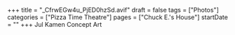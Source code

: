 +++
title = "_CfrwEGw4u_PjED0hzSd.avif"
draft = false
tags = ["Photos"]
categories = ["Pizza Time Theatre"]
pages = ["Chuck E.'s House"]
startDate = ""
+++
Jul Kamen Concept Art
